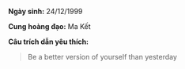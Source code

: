 **Ngày sinh:** 24/12/1999


**Cung hoàng đạo:** Ma Kết


**Câu trích dẫn yêu thích:**
> Be a better version of yourself than yesterday
